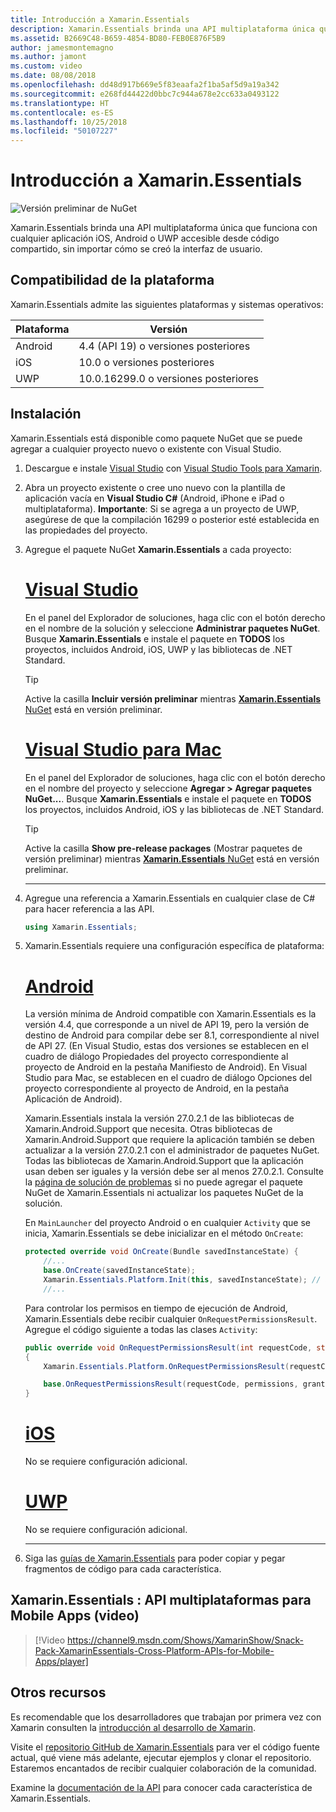 ```yaml
---
title: Introducción a Xamarin.Essentials
description: Xamarin.Essentials brinda una API multiplataforma única que funciona con cualquier aplicación iOS, Android o UWP accesible desde código compartido, sin importar cómo se creó la interfaz de usuario.
ms.assetid: B2669C48-B659-4854-BD80-FEB0E876F5B9
author: jamesmontemagno
ms.author: jamont
ms.custom: video
ms.date: 08/08/2018
ms.openlocfilehash: dd48d917b669e5f83eaafa2f1ba5af5d9a19a342
ms.sourcegitcommit: e268fd44422d0bbc7c944a678e2cc633a0493122
ms.translationtype: HT
ms.contentlocale: es-ES
ms.lasthandoff: 10/25/2018
ms.locfileid: "50107227"
---
```

# <a name="get-started-with-xamarinessentials"></a>Introducción a Xamarin.Essentials

![Versión preliminar de NuGet](~/media/shared/pre-release.png)

Xamarin.Essentials brinda una API multiplataforma única que funciona con cualquier aplicación iOS, Android o UWP accesible desde código compartido, sin importar cómo se creó la interfaz de usuario.

## <a name="platform-support"></a>Compatibilidad de la plataforma

Xamarin.Essentials admite las siguientes plataformas y sistemas operativos:

| Plataforma | Versión |
| --- | --- |
| Android | 4.4 (API 19) o versiones posteriores |
| iOS |10.0 o versiones posteriores |
| UWP | 10.0.16299.0 o versiones posteriores |

## <a name="installation"></a>Instalación

Xamarin.Essentials está disponible como paquete NuGet que se puede agregar a cualquier proyecto nuevo o existente con Visual Studio.

1. Descargue e instale [Visual Studio](http://visualstudio.com) con [Visual Studio Tools para Xamarin](~/cross-platform/get-started/installation/index.md).

2. Abra un proyecto existente o cree uno nuevo con la plantilla de aplicación vacía en **Visual Studio C#** (Android, iPhone e iPad o multiplataforma). **Importante**: Si se agrega a un proyecto de UWP, asegúrese de que la compilación 16299 o posterior esté establecida en las propiedades del proyecto.

3. Agregue el paquete NuGet **Xamarin.Essentials** a cada proyecto:

    # <a name="visual-studiotabwindows"></a>[Visual Studio](#tab/windows)

    En el panel del Explorador de soluciones, haga clic con el botón derecho en el nombre de la solución y seleccione **Administrar paquetes NuGet**. Busque **Xamarin.Essentials** e instale el paquete en **TODOS** los proyectos, incluidos Android, iOS, UWP y las bibliotecas de .NET Standard.

    > [!TIP]
    > Active la casilla **Incluir versión preliminar** mientras [**Xamarin.Essentials** NuGet](https://www.nuget.org/packages/Xamarin.Essentials) está en versión preliminar.

    # <a name="visual-studio-for-mactabmacos"></a>[Visual Studio para Mac](#tab/macos)

    En el panel del Explorador de soluciones, haga clic con el botón derecho en el nombre del proyecto y seleccione **Agregar > Agregar paquetes NuGet...**. Busque **Xamarin.Essentials** e instale el paquete en **TODOS** los proyectos, incluidos Android, iOS y las bibliotecas de .NET Standard.

    > [!TIP]
    > Active la casilla **Show pre-release packages** (Mostrar paquetes de versión preliminar) mientras [**Xamarin.Essentials** NuGet](https://www.nuget.org/packages/Xamarin.Essentials) está en versión preliminar.

    -----

4. Agregue una referencia a Xamarin.Essentials en cualquier clase de C# para hacer referencia a las API.

    ```csharp
    using Xamarin.Essentials;
    ```

5. Xamarin.Essentials requiere una configuración específica de plataforma:

    # <a name="androidtabandroid"></a>[Android](#tab/android)

    La versión mínima de Android compatible con Xamarin.Essentials es la versión 4.4, que corresponde a un nivel de API 19, pero la versión de destino de Android para compilar debe ser 8.1, correspondiente al nivel de API 27. (En Visual Studio, estas dos versiones se establecen en el cuadro de diálogo Propiedades del proyecto correspondiente al proyecto de Android en la pestaña Manifiesto de Android). En Visual Studio para Mac, se establecen en el cuadro de diálogo Opciones del proyecto correspondiente al proyecto de Android, en la pestaña Aplicación de Android). 
    
    Xamarin.Essentials instala la versión 27.0.2.1 de las bibliotecas de Xamarin.Android.Support que necesita. Otras bibliotecas de Xamarin.Android.Support que requiere la aplicación también se deben actualizar a la versión 27.0.2.1 con el administrador de paquetes NuGet. Todas las bibliotecas de Xamarin.Android.Support que la aplicación usan deben ser iguales y la versión debe ser al menos 27.0.2.1. Consulte la [página de solución de problemas](troubleshooting.md) si no puede agregar el paquete NuGet de Xamarin.Essentials ni actualizar los paquetes NuGet de la solución.

    En `MainLauncher` del proyecto Android o en cualquier `Activity` que se inicia, Xamarin.Essentials se debe inicializar en el método `OnCreate`:

    ```csharp
    protected override void OnCreate(Bundle savedInstanceState) {
        //...
        base.OnCreate(savedInstanceState);
        Xamarin.Essentials.Platform.Init(this, savedInstanceState); // add this line to your code
        //...
    ```

    Para controlar los permisos en tiempo de ejecución de Android, Xamarin.Essentials debe recibir cualquier `OnRequestPermissionsResult`. Agregue el código siguiente a todas las clases `Activity`:

    ```csharp
    public override void OnRequestPermissionsResult(int requestCode, string[] permissions, [GeneratedEnum] Android.Content.PM.Permission[] grantResults)
    {
        Xamarin.Essentials.Platform.OnRequestPermissionsResult(requestCode, permissions, grantResults);

        base.OnRequestPermissionsResult(requestCode, permissions, grantResults);
    }
    ```

    # <a name="iostabios"></a>[iOS](#tab/ios)

    No se requiere configuración adicional.

    # <a name="uwptabuwp"></a>[UWP](#tab/uwp)

    No se requiere configuración adicional.

    -----

6. Siga las [guías de Xamarin.Essentials](index.md) para poder copiar y pegar fragmentos de código para cada característica.

## <a name="xamarinessentials---cross-platform-apis-for-mobile-apps-video"></a>Xamarin.Essentials : API multiplataformas para Mobile Apps (video)

> [!Video https://channel9.msdn.com/Shows/XamarinShow/Snack-Pack-XamarinEssentials-Cross-Platform-APIs-for-Mobile-Apps/player]

## <a name="other-resources"></a>Otros recursos

Es recomendable que los desarrolladores que trabajan por primera vez con Xamarin consulten la [introducción al desarrollo de Xamarin](~/cross-platform/getting-started/index.md).

Visite el [repositorio GitHub de Xamarin.Essentials](http://github.com/xamarin/Essentials) para ver el código fuente actual, qué viene más adelante, ejecutar ejemplos y clonar el repositorio. Estaremos encantados de recibir cualquier colaboración de la comunidad.

Examine la [documentación de la API](xref:Xamarin.Essentials) para conocer cada característica de Xamarin.Essentials.
